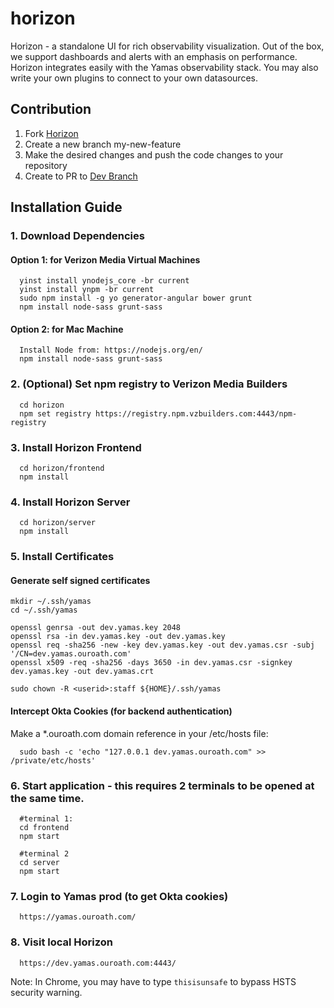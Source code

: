 # horizon
Horizon - a standalone UI for rich observability visualization. Out of the box, we support dashboards and alerts with an emphasis on performance. Horizon integrates easily with the Yamas observability stack. You may also write your own plugins to connect to your own datasources.

## Contribution

1. Fork [Horizon](https://github.com/VerizonMediaPrivate/horizon)
2. Create a new branch my-new-feature
3. Make the desired changes and push the code changes to your repository
4. Create to PR to [Dev Branch](https://github.com/VerizonMediaPrivate/horizon/tree/master)

## Installation Guide

### 1. Download Dependencies

#### Option 1: for Verizon Media Virtual Machines
```
  yinst install ynodejs_core -br current
  yinst install ynpm -br current
  sudo npm install -g yo generator-angular bower grunt
  npm install node-sass grunt-sass
```

#### Option 2: for Mac Machine
```
  Install Node from: https://nodejs.org/en/
  npm install node-sass grunt-sass
```

### 2. (Optional) Set npm registry to Verizon Media Builders
```  
  cd horizon
  npm set registry https://registry.npm.vzbuilders.com:4443/npm-registry
```

### 3. Install Horizon Frontend
```  
  cd horizon/frontend
  npm install
```

### 4. Install Horizon Server
```  
  cd horizon/server
  npm install
```

### 5. Install Certificates

#### Generate self signed certificates
```
mkdir ~/.ssh/yamas
cd ~/.ssh/yamas

openssl genrsa -out dev.yamas.key 2048
openssl rsa -in dev.yamas.key -out dev.yamas.key
openssl req -sha256 -new -key dev.yamas.key -out dev.yamas.csr -subj '/CN=dev.yamas.ouroath.com'
openssl x509 -req -sha256 -days 3650 -in dev.yamas.csr -signkey dev.yamas.key -out dev.yamas.crt

sudo chown -R <userid>:staff ${HOME}/.ssh/yamas
```

#### Intercept Okta Cookies (for backend authentication)
Make a \*.ouroath.com domain reference in your /etc/hosts file:

```
  sudo bash -c 'echo "127.0.0.1 dev.yamas.ouroath.com" >> /private/etc/hosts'
```

### 6. Start application - this requires 2 terminals to be opened at the same time.
```
  #terminal 1:
  cd frontend
  npm start

  #terminal 2
  cd server
  npm start
```

### 7. Login to Yamas prod (to get Okta cookies)
```
  https://yamas.ouroath.com/

```
### 8. Visit local Horizon
```
  https://dev.yamas.ouroath.com:4443/
```

Note: In Chrome, you may have to type `thisisunsafe` to bypass HSTS security warning.